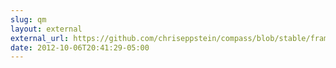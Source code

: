 ```yaml
---
slug: qm
layout: external
external_url: https://github.com/chriseppstein/compass/blob/stable/frameworks/compass/stylesheets/compass/typography/_vertical_rhythm.scss
date: 2012-10-06T20:41:29-05:00
---
```

